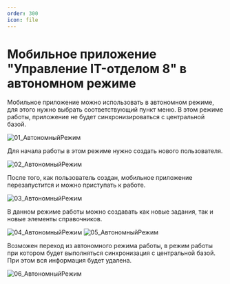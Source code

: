 ```yaml
---
order: 300
icon: file
---
```


# Мобильное приложение "Управление IT-отделом 8" в автономном режиме

Мобильное приложение можно использовать в автономном режиме, для этого нужно выбрать соответствующий пункт меню. В этом режиме работы, приложение не будет синхронизироваться с центральной базой.

![01_АвтономныйРежим](static/01_АвтономныйРежим.png)

Для начала работы в этом режиме нужно создать нового пользователя.

![02_АвтономныйРежим](static/02_АвтономныйРежим.png)

После того, как пользователь создан, мобильное приложение перезапустится и можно приступать к работе.

![03_АвтономныйРежим](static/03_АвтономныйРежим.png)

В данном режиме работы можно создавать как новые задания, так и новые элементы справочников.

![04_АвтономныйРежим](static/04_АвтономныйРежим.jpg)
![05_АвтономныйРежим](static/05_АвтономныйРежим.jpg)

Возможен переход из автономного режима работы, в режим работы при котором будет выполняться синхронизация с центральной базой. При этом вся информация будет удалена.

![06_АвтономныйРежим](static/06_АвтономныйРежим.png)

